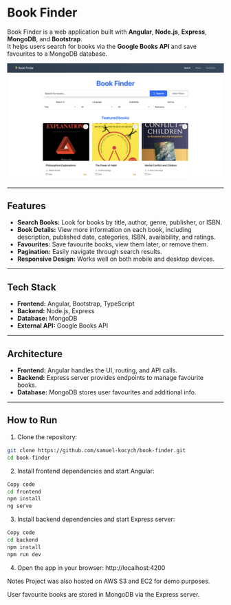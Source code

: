 # Book Finder

Book Finder is a web application built with **Angular**, **Node.js**, **Express**, **MongoDB**, and **Bootstrap**.  
It helps users search for books via the **Google Books API** and save favourites to a MongoDB database.

![Home Page](book-finder/src/screenshots/homepage.png)

---

## Features

- **Search Books:** Look for books by title, author, genre, publisher, or ISBN.
- **Book Details:** View more information on each book, including description, published date, categories, ISBN, availability, and ratings.
- **Favourites:** Save favourite books, view them later, or remove them.
- **Pagination:** Easily navigate through search results.
- **Responsive Design:** Works well on both mobile and desktop devices.

---

## Tech Stack

- **Frontend:** Angular, Bootstrap, TypeScript
- **Backend:** Node.js, Express
- **Database:** MongoDB
- **External API:** Google Books API

---

## Architecture

- **Frontend:** Angular handles the UI, routing, and API calls.
- **Backend:** Express server provides endpoints to manage favourite books.
- **Database:** MongoDB stores user favourites and additional info.

---

## How to Run

1. Clone the repository:

```bash
git clone https://github.com/samuel-kocych/book-finder.git
cd book-finder
```

2. Install frontend dependencies and start Angular:

```bash
Copy code
cd frontend
npm install
ng serve
```

3. Install backend dependencies and start Express server:

```bash
Copy code
cd backend
npm install
npm run dev
```

4. Open the app in your browser: http://localhost:4200


Notes
Project was also hosted on AWS S3 and EC2 for demo purposes.

User favourite books are stored in MongoDB via the Express server.
